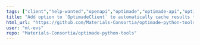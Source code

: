 ```yaml
---
tags: ["client","help-wanted","openapi","optimade","optimade-api","optimade-python","optimade-specification","python","suggestions"]
title: "Add option to `OptimadeClient` to automatically cache results to an OPTIMADE JSONL file"
html_url: "https://github.com/Materials-Consortia/optimade-python-tools/issues/2267"
user: "ml-evs"
repo: "Materials-Consortia/optimade-python-tools"
---
```



